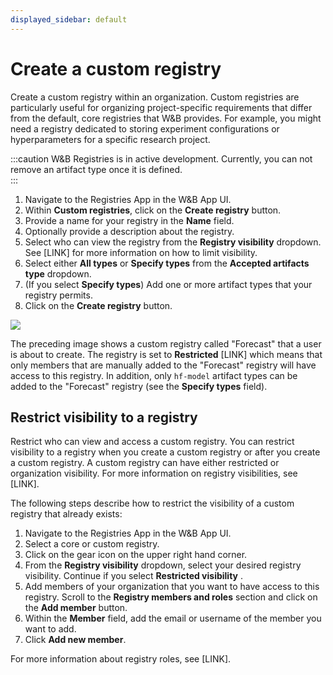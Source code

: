 ```yaml
---
displayed_sidebar: default
---
```


# Create a custom registry
Create a custom registry within an organization. Custom registries are particularly useful for organizing project-specific requirements that differ from the default, core registries that W&B provides. For example, you might need a registry dedicated to storing experiment configurations or hyperparameters for a specific research project. 

:::caution
W&B Registries is in active development. Currently, you can not remove an artifact type once it is defined.  
:::

1. Navigate to the Registries App in the W&B App UI.
2. Within **Custom registries**, click on the **Create registry** button.
3. Provide a name for your registry in the **Name** field.
4. Optionally provide a description about the registry.
5. Select who can view the registry from the **Registry visibility** dropdown. See [LINK] for more information on how to limit visibility.
6. Select either **All types** or **Specify types** from the **Accepted artifacts type** dropdown.
7. (If you select **Specify types**) Add one or more artifact types that your registry permits.
8. Click on the **Create registry** button. 

![](/images/registry/create_custom_registry.png)

The preceding image shows a custom registry called "Forecast" that a user is about to create. The registry is set to **Restricted** [LINK] which means that only members that are manually added to the "Forecast" registry will have access to this registry. In addition, only  `hf-model` artifact types can be added to the "Forecast" registry (see the **Specify types** field). 

## Restrict visibility to a registry
<!-- Who can do this? -->
Restrict who can view and access a custom registry. You can restrict visibility to a registry when you create a custom registry or after you create a custom registry. A custom registry can have either restricted or organization visibility. For more information on registry visibilities, see [LINK].

<!-- | Visibility | Description |
| --- | --- |
| Organization | Anyone in the organization can view the registry. |
| Restricted   | Only invited organization members can view and edit the registry.|  -->

The following steps describe how to restrict the visibility of a custom registry that already exists:

1. Navigate to the Registries App in the W&B App UI.
2. Select a core or custom registry.
3. Click on the gear icon on the upper right hand corner.
4. From the **Registry visibility** dropdown, select your desired registry visibility.
Continue if you select **Restricted visibility** .
5. Add members of your organization that you want to have access to this registry. Scroll to the **Registry members and roles** section and click on the **Add member** button. 
6. Within the **Member** field, add the email or username of the member you want to add.
7. Click **Add new member**.

For more information about registry roles, see [LINK].